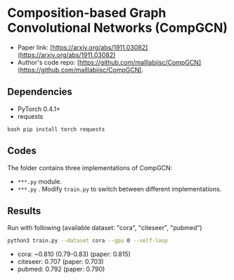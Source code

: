 Composition-based Graph Convolutional Networks (CompGCN)
============

- Paper link: [https://arxiv.org/abs/1911.03082](https://arxiv.org/abs/1911.03082)
- Author's code repo: [https://github.com/malllabiisc/CompGCN](https://github.com/malllabiisc/CompGCN). 

Dependencies
------------
- PyTorch 0.4.1+
- requests

``bash
pip install torch requests
``

Codes
-----
The folder contains three implementations of CompGCN:
- `***.py` module.
- `***.py` . 
Modify `train.py` to switch between different implementations.

Results
-------

Run with following (available dataset: "cora", "citeseer", "pubmed")
```bash
python3 train.py --dataset cora --gpu 0 --self-loop
```

* cora: ~0.810 (0.79-0.83) (paper: 0.815)
* citeseer: 0.707 (paper: 0.703)
* pubmed: 0.792 (paper: 0.790)
